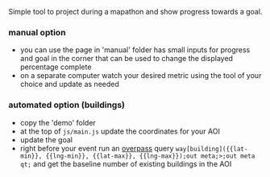 Simple tool to project during a mapathon and show progress towards a goal.

### manual option

- you can use the page in 'manual' folder has small inputs for progress and goal in the corner that can be used to change the displayed percentage complete
- on a separate computer watch your desired metric using the tool of your choice and update as needed

### automated option (buildings)

- copy the 'demo' folder
- at the top of `js/main.js` update the coordinates for your AOI
- update the goal
- right before your event run an [overpass](http://overpass-turbo.eu/) query `way[building]({{lat-min}}, {{lng-min}}, {{lat-max}}, {{lng-max}});out meta;>;out meta qt;` and get the baseline number of existing buildings in the AOI
